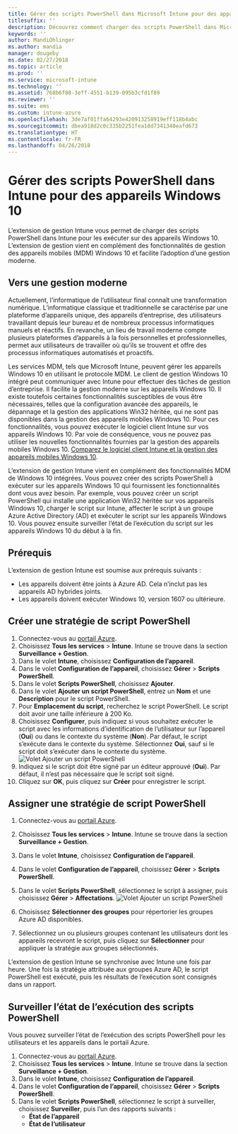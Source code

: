```yaml
---
title: Gérer des scripts PowerShell dans Microsoft Intune pour des appareils Windows 10
titlesuffix: ''
description: Découvrez comment charger des scripts PowerShell dans Microsoft Intune pour les exécuter sur des appareils Windows 10.
keywords: ''
author: MandiOhlinger
ms.author: mandia
manager: dougeby
ms.date: 02/27/2018
ms.topic: article
ms.prod: ''
ms.service: microsoft-intune
ms.technology: ''
ms.assetid: 768b6f08-3eff-4551-b139-095b3cfd1f89
ms.reviewer: ''
ms.suite: ems
ms.custom: intune-azure
ms.openlocfilehash: 3de7af01ffa64293e420913258919eff118b4abc
ms.sourcegitcommit: dbea918d2c0c335b2251fea18d7341340eafd673
ms.translationtype: HT
ms.contentlocale: fr-FR
ms.lasthandoff: 04/26/2018
---
```

# <a name="manage-powershell-scripts-in-intune-for-windows-10-devices"></a>Gérer des scripts PowerShell dans Intune pour des appareils Windows 10
L’extension de gestion Intune vous permet de charger des scripts PowerShell dans Intune pour les exécuter sur des appareils Windows 10. L’extension de gestion vient en complément des fonctionnalités de gestion des appareils mobiles (MDM) Windows 10 et facilite l’adoption d’une gestion moderne.

## <a name="moving-to-modern-management"></a>Vers une gestion moderne
Actuellement, l’informatique de l’utilisateur final connaît une transformation numérique. L’informatique classique et traditionnelle se caractérise par une plateforme d’appareils unique, des appareils d’entreprise, des utilisateurs travaillant depuis leur bureau et de nombreux processus informatiques manuels et réactifs. En revanche, un lieu de travail moderne compte plusieurs plateformes d’appareils à la fois personnelles et professionnelles, permet aux utilisateurs de travailler où qu’ils se trouvent et offre des processus informatiques automatisés et proactifs. 

Les services MDM, tels que Microsoft Intune, peuvent gérer les appareils Windows 10 en utilisant le protocole MDM. Le client de gestion Windows 10 intégré peut communiquer avec Intune pour effectuer des tâches de gestion d’entreprise. Il facilite la gestion moderne sur les appareils Windows 10. Il existe toutefois certaines fonctionnalités susceptibles de vous être nécessaires, telles que la configuration avancée des appareils, le dépannage et la gestion des applications Win32 héritée, qui ne sont pas disponibles dans la gestion des appareils mobiles Windows 10. Pour ces fonctionnalités, vous pouvez exécuter le logiciel client Intune sur vos appareils Windows 10. Par voie de conséquence, vous ne pouvez pas utiliser les nouvelles fonctionnalités fournies par la gestion des appareils mobiles Windows 10. [Comparez le logiciel client Intune et la gestion des appareils mobiles Windows 10](https://docs.microsoft.com/intune-classic/deploy-use/pc-management-comparison).

L’extension de gestion Intune vient en complément des fonctionnalités MDM de Windows 10 intégrées. Vous pouvez créer des scripts PowerShell à exécuter sur les appareils Windows 10 qui fournissent les fonctionnalités dont vous avez besoin. Par exemple, vous pouvez créer un script PowerShell qui installe une application Win32 héritée sur vos appareils Windows 10, charger le script sur Intune, affecter le script à un groupe Azure Active Directory (AD) et exécuter le script sur les appareils Windows 10. Vous pouvez ensuite surveiller l’état de l’exécution du script sur les appareils Windows 10 du début à la fin.

## <a name="prerequisites"></a>Prérequis
L’extension de gestion Intune est soumise aux prérequis suivants :
- Les appareils doivent être joints à Azure AD. Cela n’inclut pas les appareils AD hybrides joints.
- Les appareils doivent exécuter Windows 10, version 1607 ou ultérieure.

## <a name="create-a-powershell-script-policy"></a>Créer une stratégie de script PowerShell 
1. Connectez-vous au [portail Azure](https://portal.azure.com).
2. Choisissez **Tous les services** > **Intune**. Intune se trouve dans la section **Surveillance + Gestion**.
3. Dans le volet **Intune**, choisissez **Configuration de l’appareil**.
4. Dans le volet **Configuration de l’appareil**, choisissez **Gérer** > **Scripts PowerShell**.
5. Dans le volet **Scripts PowerShell**, choisissez **Ajouter**.
6. Dans le volet **Ajouter un script PowerShell**, entrez un **Nom** et une **Description** pour le script PowerShell.
7. Pour **Emplacement du script**, recherchez le script PowerShell. Le script doit avoir une taille inférieure à 200 Ko.
8. Choisissez **Configurer**, puis indiquez si vous souhaitez exécuter le script avec les informations d’identification de l’utilisateur sur l’appareil (**Oui**) ou dans le contexte du système (**Non**). Par défaut, le script s’exécute dans le contexte du système. Sélectionnez **Oui**, sauf si le script doit s’exécuter dans le contexte du système. 
  ![Volet Ajouter un script PowerShell](./media/mgmt-extension-add-script.png)
9. Indiquez si le script doit être signé par un éditeur approuvé (**Oui**). Par défaut, il n’est pas nécessaire que le script soit signé. 
10. Cliquez sur **OK**, puis cliquez sur **Créer** pour enregistrer le script.

## <a name="assign-a-powershell-script-policy"></a>Assigner une stratégie de script PowerShell
1. Connectez-vous au [portail Azure](https://portal.azure.com).
2. Choisissez **Tous les services** > **Intune**. Intune se trouve dans la section **Surveillance + Gestion**.
3. Dans le volet **Intune**, choisissez **Configuration de l’appareil**.
4. Dans le volet **Configuration de l’appareil**, choisissez **Gérer** > **Scripts PowerShell**.
5. Dans le volet **Scripts PowerShell**, sélectionnez le script à assigner, puis choisissez **Gérer** > **Affectations**.
  ![Volet Ajouter un script PowerShell](./media/mgmt-extension-assignments.png)
 
6. Choisissez **Sélectionner des groupes** pour répertorier les groupes Azure AD disponibles. 
7. Sélectionnez un ou plusieurs groupes contenant les utilisateurs dont les appareils recevront le script, puis cliquez sur **Sélectionner** pour appliquer la stratégie aux groupes sélectionnés.

L’extension de gestion Intune se synchronise avec Intune une fois par heure. Une fois la stratégie attribuée aux groupes Azure AD, le script PowerShell est exécuté, puis les résultats de l’exécution sont consignés dans un rapport. 
 
## <a name="monitor-run-status-for-powershell-scripts"></a>Surveiller l’état de l’exécution des scripts PowerShell
Vous pouvez surveiller l’état de l’exécution des scripts PowerShell pour les utilisateurs et les appareils dans le portail Azure.
1. Connectez-vous au [portail Azure](https://portal.azure.com).
2. Choisissez **Tous les services** > **Intune**. Intune se trouve dans la section **Surveillance + Gestion**.
3. Dans le volet **Intune**, choisissez **Configuration de l’appareil**.
4. Dans le volet **Configuration de l’appareil**, choisissez **Gérer** > **Scripts PowerShell**.
5. Dans le volet **Scripts PowerShell**, sélectionnez le script à surveiller, choisissez **Surveiller**, puis l’un des rapports suivants :
   - **État de l’appareil**
   - **État de l’utilisateur**
